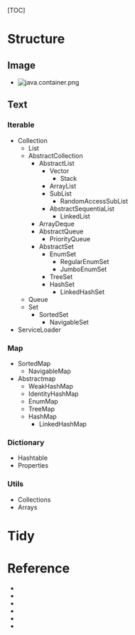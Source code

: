 
[TOC]

# Structure
## Image
- ![java.container.png](http://otzm88f21.bkt.clouddn.com/32445d0d-3135-4eb3-a0f7-2217ff29d269.png)

## Text
### Iterable
- Collection
	- List
	- AbstractCollection
		- AbstractList
			- Vector
				- Stack
			- ArrayList
			- SubList
				- RandomAccessSubList
			- AbstractSequentiaList
				- LinkedList
		- ArrayDeque
		- AbstractQueue
			- PriorityQueue
		- AbstractSet
			- EnumSet
				- RegularEnumSet
				- JumboEnumSet
			- TreeSet
			- HashSet
				- LinkedHashSet
	- Queue
	- Set
		- SortedSet
			- NavigableSet
- ServiceLoader

### Map
- SortedMap
	- NavigableMap
- Abstractmap
	- WeakHashMap
	- IdentityHashMap
	- EnumMap
	- TreeMap
	- HashMap
		- LinkedHashMap

### Dictionary
- Hashtable
- Properties

### Utils
- Collections
- Arrays


# Tidy



# Reference
- []()
- []()
- []()
- []()
- []()
- []()